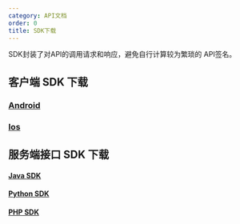 ```yaml
---
category: API文档
order: 0
title: SDK下载
---
```


SDK封装了对API的调用请求和响应，避免自行计算较为繁琐的 API签名。

## 客户端 SDK 下载

### [Android](#)


### [Ios](#)


## 服务端接口 SDK 下载

#### [Java SDK](#)
#### [Python SDK](#)
#### [PHP SDK](#)













<br/>
<br/>
<br/>
<br/>
<br/>
<br/>
<br/>
<br/>
<br/>
<br/>
<br/>
<br/>